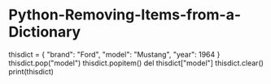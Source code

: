 # Python-Removing-Items-from-a-Dictionary
thisdict = {
  "brand": "Ford",
  "model": "Mustang",
  "year": 1964
}
thisdict.pop("model")
thisdict.popitem()
del thisdict["model"]
thisdict.clear()
print(thisdict)
